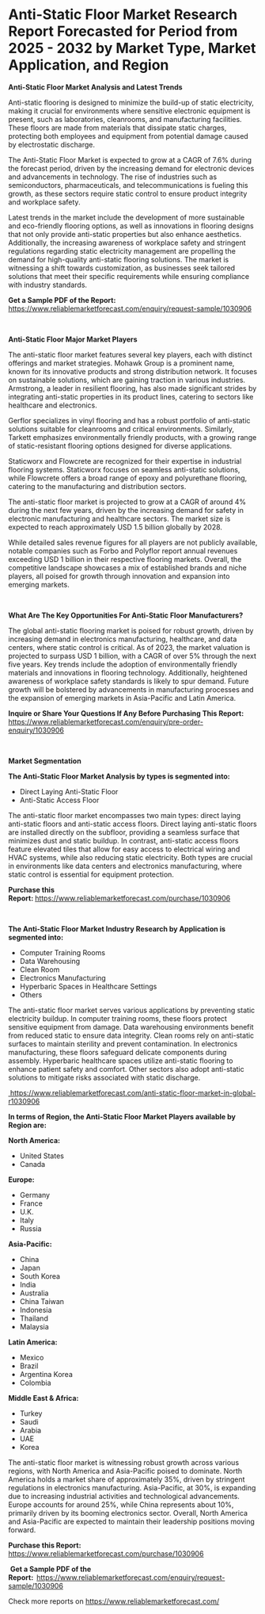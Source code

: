 <p><h1>Anti-Static Floor Market Research Report Forecasted for Period from 2025 -  2032 by Market Type, Market Application, and Region</h1></p><p><strong>Anti-Static Floor Market Analysis and Latest Trends</strong></p>
<p><p>Anti-static flooring is designed to minimize the build-up of static electricity, making it crucial for environments where sensitive electronic equipment is present, such as laboratories, cleanrooms, and manufacturing facilities. These floors are made from materials that dissipate static charges, protecting both employees and equipment from potential damage caused by electrostatic discharge.</p><p>The Anti-Static Floor Market is expected to grow at a CAGR of 7.6% during the forecast period, driven by the increasing demand for electronic devices and advancements in technology. The rise of industries such as semiconductors, pharmaceuticals, and telecommunications is fueling this growth, as these sectors require static control to ensure product integrity and workplace safety.</p><p>Latest trends in the market include the development of more sustainable and eco-friendly flooring options, as well as innovations in flooring designs that not only provide anti-static properties but also enhance aesthetics. Additionally, the increasing awareness of workplace safety and stringent regulations regarding static electricity management are propelling the demand for high-quality anti-static flooring solutions. The market is witnessing a shift towards customization, as businesses seek tailored solutions that meet their specific requirements while ensuring compliance with industry standards.</p></p>
<p><strong>Get a Sample PDF of the Report:&nbsp;</strong> <a href="https://www.reliablemarketforecast.com/enquiry/request-sample/1030906?utm_campaign=3299&utm_medium=2&utm_source=Github&utm_content=ia&utm_term=21032025&utm_id=anti-static-floor">https://www.reliablemarketforecast.com/enquiry/request-sample/1030906</a></p>
<p>&nbsp;</p>
<p><strong>Anti-Static Floor Major Market Players</strong></p>
<p><p>The anti-static floor market features several key players, each with distinct offerings and market strategies. Mohawk Group is a prominent name, known for its innovative products and strong distribution network. It focuses on sustainable solutions, which are gaining traction in various industries. Armstrong, a leader in resilient flooring, has also made significant strides by integrating anti-static properties in its product lines, catering to sectors like healthcare and electronics.</p><p>Gerflor specializes in vinyl flooring and has a robust portfolio of anti-static solutions suitable for cleanrooms and critical environments. Similarly, Tarkett emphasizes environmentally friendly products, with a growing range of static-resistant flooring options designed for diverse applications.</p><p>Staticworx and Flowcrete are recognized for their expertise in industrial flooring systems. Staticworx focuses on seamless anti-static solutions, while Flowcrete offers a broad range of epoxy and polyurethane flooring, catering to the manufacturing and distribution sectors.</p><p>The anti-static floor market is projected to grow at a CAGR of around 4% during the next few years, driven by the increasing demand for safety in electronic manufacturing and healthcare sectors. The market size is expected to reach approximately USD 1.5 billion globally by 2028.</p><p>While detailed sales revenue figures for all players are not publicly available, notable companies such as Forbo and Polyflor report annual revenues exceeding USD 1 billion in their respective flooring markets. Overall, the competitive landscape showcases a mix of established brands and niche players, all poised for growth through innovation and expansion into emerging markets.</p></p>
<p>&nbsp;</p>
<p><strong>What Are The Key Opportunities For Anti-Static Floor Manufacturers?</strong></p>
<p><p>The global anti-static flooring market is poised for robust growth, driven by increasing demand in electronics manufacturing, healthcare, and data centers, where static control is critical. As of 2023, the market valuation is projected to surpass USD 1 billion, with a CAGR of over 5% through the next five years. Key trends include the adoption of environmentally friendly materials and innovations in flooring technology. Additionally, heightened awareness of workplace safety standards is likely to spur demand. Future growth will be bolstered by advancements in manufacturing processes and the expansion of emerging markets in Asia-Pacific and Latin America.</p></p>
<p><strong>Inquire or Share Your Questions If Any Before Purchasing This Report:</strong> <a href="https://www.reliablemarketforecast.com/enquiry/pre-order-enquiry/1030906?utm_campaign=3299&utm_medium=2&utm_source=Github&utm_content=ia&utm_term=21032025&utm_id=anti-static-floor">https://www.reliablemarketforecast.com/enquiry/pre-order-enquiry/1030906</a></p>
<p>&nbsp;</p>
<p><strong>Market Segmentation</strong></p>
<p><strong>The Anti-Static Floor Market Analysis by types is segmented into:</strong></p>
<p><ul><li>Direct Laying Anti-Static Floor</li><li>Anti-Static Access Floor</li></ul></p>
<p><p>The anti-static floor market encompasses two main types: direct laying anti-static floors and anti-static access floors. Direct laying anti-static floors are installed directly on the subfloor, providing a seamless surface that minimizes dust and static buildup. In contrast, anti-static access floors feature elevated tiles that allow for easy access to electrical wiring and HVAC systems, while also reducing static electricity. Both types are crucial in environments like data centers and electronics manufacturing, where static control is essential for equipment protection.</p></p>
<p><strong>Purchase this Report:&nbsp;</strong><a href="https://www.reliablemarketforecast.com/purchase/1030906?utm_campaign=3299&utm_medium=2&utm_source=Github&utm_content=ia&utm_term=21032025&utm_id=anti-static-floor">https://www.reliablemarketforecast.com/purchase/1030906</a></p>
<p>&nbsp;</p>
<p><strong>The Anti-Static Floor Market Industry Research by Application is segmented into:</strong></p>
<p><ul><li>Computer Training Rooms</li><li>Data Warehousing</li><li>Clean Room</li><li>Electronics Manufacturing</li><li>Hyperbaric Spaces in Healthcare Settings</li><li>Others</li></ul></p>
<p><p>The anti-static floor market serves various applications by preventing static electricity buildup. In computer training rooms, these floors protect sensitive equipment from damage. Data warehousing environments benefit from reduced static to ensure data integrity. Clean rooms rely on anti-static surfaces to maintain sterility and prevent contamination. In electronics manufacturing, these floors safeguard delicate components during assembly. Hyperbaric healthcare spaces utilize anti-static flooring to enhance patient safety and comfort. Other sectors also adopt anti-static solutions to mitigate risks associated with static discharge.</p></p>
<p><a href="https://www.reliablemarketforecast.com/anti-static-floor-market-in-global-r1030906?utm_campaign=3299&utm_medium=2&utm_source=Github&utm_content=ia&utm_term=21032025&utm_id=anti-static-floor">&nbsp;https://www.reliablemarketforecast.com/anti-static-floor-market-in-global-r1030906</a></p>
<p><strong>In terms of Region, the Anti-Static Floor Market Players available by Region are:</strong></p>
<p>
    <p> <strong> North America: </strong>
        <ul>
            <li>United States</li>
            <li>Canada</li>
        </ul>
        </p> 
    <p> <strong> Europe: </strong>
        <ul>
            <li>Germany</li>
            <li>France</li>
            <li>U.K.</li>
            <li>Italy</li>
            <li>Russia</li>
        </ul>
        </p> 
    <p> <strong> Asia-Pacific: </strong>
        <ul>
            <li>China</li>
            <li>Japan</li>
            <li>South Korea</li>
            <li>India</li>
            <li>Australia</li>
            <li>China Taiwan</li>
            <li>Indonesia</li>
            <li>Thailand</li>
            <li>Malaysia</li>
        </ul>
        </p> 
    <p> <strong> Latin America: </strong>
        <ul>
            <li>Mexico</li>
            <li>Brazil</li>
            <li>Argentina Korea</li>
            <li>Colombia</li>
        </ul>
        </p> 
    <p> <strong> Middle East & Africa: </strong>
        <ul>
            <li>Turkey</li>
            <li>Saudi</li>
            <li>Arabia</li>
            <li>UAE</li>
            <li>Korea</li>
        </ul>
    </p>
    </p>
<p><p>The anti-static floor market is witnessing robust growth across various regions, with North America and Asia-Pacific poised to dominate. North America holds a market share of approximately 35%, driven by stringent regulations in electronics manufacturing. Asia-Pacific, at 30%, is expanding due to increasing industrial activities and technological advancements. Europe accounts for around 25%, while China represents about 10%, primarily driven by its booming electronics sector. Overall, North America and Asia-Pacific are expected to maintain their leadership positions moving forward.</p></p>
<p><strong>Purchase this Report: </strong><a href="https://www.reliablemarketforecast.com/purchase/1030906?utm_campaign=3299&utm_medium=2&utm_source=Github&utm_content=ia&utm_term=21032025&utm_id=anti-static-floor">https://www.reliablemarketforecast.com/purchase/1030906</a></p>
<p>&nbsp;<strong>Get a Sample PDF of the Report:&nbsp;&nbsp;</strong><a href="https://www.reliablemarketforecast.com/enquiry/request-sample/1030906?utm_campaign=3299&utm_medium=2&utm_source=Github&utm_content=ia&utm_term=21032025&utm_id=anti-static-floor">https://www.reliablemarketforecast.com/enquiry/request-sample/1030906</a></p>
<p><strong></strong></p>
<p>Check more reports on <a href="https://www.reliablemarketforecast.com/?utm_campaign=3299&utm_medium=2&utm_source=Github&utm_content=ia&utm_term=21032025&utm_id=anti-static-floor">https://www.reliablemarketforecast.com/</a></p>